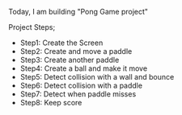 Today, I am building "Pong Game project"

Project Steps;
- Step1: Create the Screen
- Step2: Create and move a paddle
- Step3: Create another paddle
- Step4: Create a ball and make it move
- Step5: Detect collision with a wall and bounce
- Step6: Detect collision with a paddle
- Step7: Detect when paddle misses
- Step8: Keep score